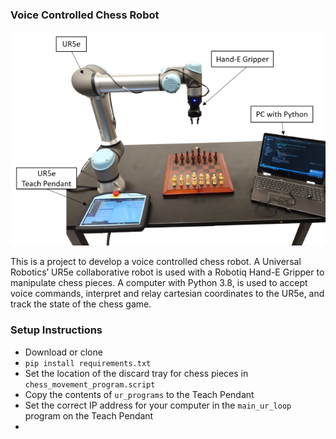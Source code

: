 ### Voice Controlled Chess Robot
![System Overview](https://raw.githubusercontent.com/will042/chess_robot/master/images/ChessRobot.png)

This is a project to develop a voice controlled chess robot. A Universal Robotics’ UR5e collaborative robot is used with a Robotiq Hand-E Gripper to manipulate chess pieces. A computer with Python 3.8, is used to accept voice commands, interpret and relay cartesian coordinates to the UR5e, and track the state of the chess game.


### Setup Instructions
* Download or clone
* `pip install requirements.txt`
* Set the location of the discard tray for chess pieces in `chess_movement_program.script`
* Copy the contents of `ur_programs` to the Teach Pendant
* Set the correct IP address for your computer in the `main_ur_loop` program on the Teach Pendant
* 
